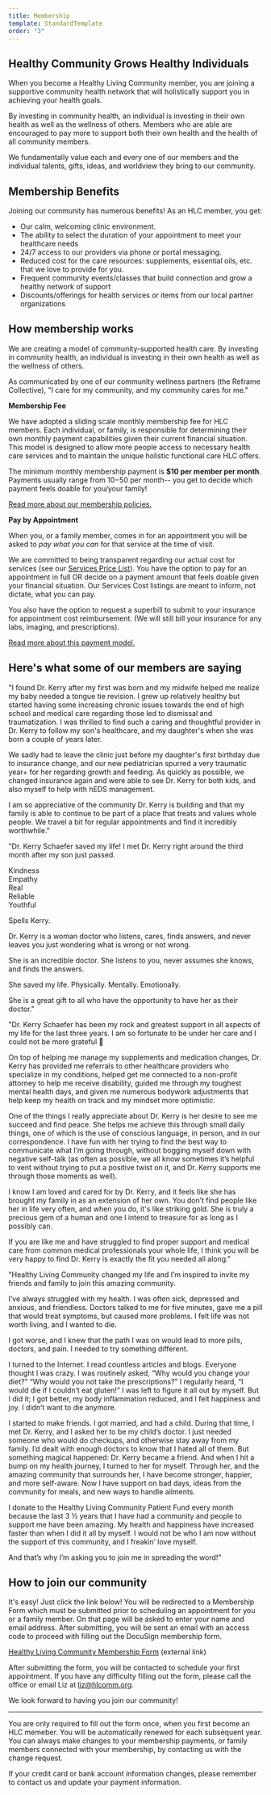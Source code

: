 ```yaml
---
title: Membership
template: StandardTemplate
order: "3"
---
```


<section>

# Healthy Community Grows Healthy Individuals

When you become a Healthy Living Community member, you are joining a supportive community health network that will holistically support you in achieving your health goals.

By investing in community health, an individual is investing in their own health as well as the wellness of others. Members who are able are encouraged to pay more to support both their own health and the health of all community members.

We fundamentally value each and every one of our members and the individual talents, gifts, ideas, and worldview they bring to our community.

</section>

<section>

## Membership Benefits

Joining our community has numerous benefits! As an HLC member, you get:

- Our calm, welcoming clinic environment.
- The ability to select the duration of your appointment to meet your healthcare needs
- 24/7 access to our providers via phone or portal messaging.
- Reduced cost for the care resources: supplements, essential oils, etc. that we love to provide for you.
- Frequent community events/classes that build connection and grow a healthy network of support
- Discounts/offerings for health services or items from our local partner organizations

</section>

<section>

## How membership works

We are creating a model of community-supported health care. By investing in community health, an individual is investing in their own health as well as the wellness of others. 

As communicated by one of our community wellness partners (the Reframe Collective), "I care for my community, and my community cares for me."

**Membership Fee**

We have adopted a sliding scale monthly membership fee for HLC members. Each individual, or family, is responsible for determining their own monthly payment capabilities given their current financial situation. This model is designed to allow more people access to necessary health care services and to maintain the unique holistic functional care HLC offers.

The minimum monthly membership payment is **$10 per member per month**. Payments usually range from $10-$50 per month-- you get to decide which payment feels doable for you/your family!

[Read more about our membership policies.](/faq)

**Pay by Appointment**

When you, or a family member, comes in for an appointment you will be asked to _pay what you can_ for that service at the time of visit.

We are committed to being transparent regarding our actual cost for services (see our [Services Price List](hlc-services-price-list.pdf)). You have the option to pay for an appointment in full OR decide on a payment amount that feels doable given your financial situation. Our Services Cost listings are meant to inform, not dictate, what you can pay.

You also have the option to request a superbill to submit to your insurance for appointment cost reimbursement. (We will still bill your insurance for any labs, imaging, and prescriptions).

[Read more about this payment model.](/faq)

</section>

<section class="full">

## Here's what some of our members are saying

<div class="flex flex-wrap">
<div class="w-full lg:w-1/2 p-6 lg:rounded-tl-lg bg-hlc-green-100 shadow">

"I found Dr. Kerry after my first was born and my midwife helped me realize my baby needed a tongue tie revision. I grew up relatively healthy but started having some increasing chronic issues towards the end of high school and medical care regarding those led to dismissal and traumatization. I was thrilled to find such a caring and thoughtful provider in Dr. Kerry to follow my son's healthcare, and my daughter's when she was born a couple of years later. 

We sadly had to leave the clinic just before my daughter's first birthday due to insurance change, and our new pediatrician spurred a very traumatic year+ for her regarding growth and feeding. As quickly as possible, we changed insurance again and were able to see Dr. Kerry for both kids, and also myself to help with hEDS management. 

I am so appreciative of the community Dr. Kerry is building and that my family is able to continue to be part of a place that treats and values whole people. We travel a bit for regular appointments and find it incredibly worthwhile."

</div>
<div class="w-full lg:w-1/2 p-6 lg:rounded-tr-lg bg-hlc-yellow-100 shadow">

"Dr. Kerry Schaefer saved my life!
I met Dr. Kerry right around the third month after my son just passed. 

Kindness<br />
Empathy<br />
Real<br />
Reliable<br />
Youthful<br />

Spells Kerry. 

Dr. Kerry is a woman doctor who listens, cares, finds answers, and never leaves you just wondering what is wrong or not wrong.

She is an incredible doctor. She listens to you, never assumes she knows, and finds the answers. 

She saved my life. Physically. Mentally. Emotionally.

She is a great gift to all who have the opportunity to have her as their doctor."

</div>
<div class="w-full lg:w-1/2 p-6 lg:rounded-bl-lg bg-hlc-magenta-100 shadow">

"Dr. Kerry Schaefer has been my rock and greatest support in all aspects of my life for the last three years. I am so fortunate to be under her care and I could not be more grateful 💜

On top of helping me manage my supplements and medication changes, Dr. Kerry has provided me referrals to other healthcare providers who specialize in my conditions, helped get me connected to a non-profit attorney to help me receive disability, guided me through my toughest mental health days, and given me numerous bodywork adjustments that help keep my health on track and my mindset more optimistic. 

One of the things I really appreciate about Dr. Kerry is her desire to see me succeed and find peace. She helps me achieve this through small daily things, one of which is the use of conscious language, in person, and in our correspondence. I have fun with her trying to find the best way to communicate what I’m going through, without bogging myself down with negative self-talk (as often as possible, we all know sometimes it’s helpful to vent without trying to put a positive twist on it, and Dr. Kerry supports me through those moments as well). 

I know I am loved and cared for by Dr. Kerry, and it feels like she has brought my family in as an extension of her own. You don’t find people like her in life very often, and when you do, it's like striking gold. She is truly a precious gem of a human and one I intend to treasure for as long as I possibly can. 

If you are like me and have struggled to find proper support and medical care from common medical professionals your whole life, I think you will be very happy to find Dr. Kerry is exactly the fit you needed all along."

</div>
<div class="w-full lg:w-1/2 p-6 lg:rounded-br-lg bg-hlc-blue-100 shadow">

"Healthy Living Community changed my life and I’m inspired to invite my friends and family to join this amazing community. 

I’ve always struggled with my health. I was often sick, depressed and anxious, and friendless. Doctors talked to me for five minutes, gave me a pill that would treat symptoms, but caused more problems. I felt life was not worth living, and I wanted to die. 
 
I got worse, and I knew that the path I was on would lead to more pills, doctors, and pain. I needed to try something different.
 
I turned to the Internet. I read countless articles and blogs. Everyone thought I was crazy. I was routinely asked, “Why would you change your diet?” “Why would you not take the prescriptions?” I regularly heard, “I would die if I couldn’t eat gluten!” I was left to figure it all out by myself. But I did it; I got better, my body inflammation reduced, and I felt happiness and joy. I didn’t want to die anymore.
 
I started to make friends. I got married, and had a child. During that time, I met Dr. Kerry, and I asked her to be my child’s doctor. I just needed someone who would do checkups, and otherwise stay away from my family. I’d dealt with enough doctors to know that I hated all of them. But something magical happened: Dr. Kerry became a friend. And when I hit a bump on my health journey, I turned to her for myself. Through her, and the amazing community that surrounds her, I have become stronger, happier, and more self-aware. Now I have support on bad days, ideas from the community for meals, and new ways to handle ailments.
 
I donate to the Healthy Living Community Patient Fund every month because the last 3 ½ years that I have had a community and people to support me have been amazing. My health and happiness have increased faster than when I did it all by myself. I would not be who I am now without the support of this community, and I freakin’ love myself.

And that’s why I’m asking you to join me in spreading the word!"

</div>
</div>
</section>
<section>

## How to join our community

It's easy! Just click the link below! You will be redirected to a Membership Form which must be submitted prior to scheduling an appointment for you or a family member. On that page will be asked to enter your name and email address. After submitting, you will be sent an email with an access code to proceed with filling out the DocuSign membership form.

[Healthy Living Community Membership Form](https://na4.docusign.net/Member/PowerFormSigning.aspx?PowerFormId=f2ffa18c-1dbb-4131-8e14-57a5dbbd4db9&env=na4&acct=0e6fd90f-71e8-49ae-a981-177bebc0810f&v=2) (external link)

After submitting the form, you will be contacted to schedule your first appointment. If you have any difficulty filling out the form, please call the office or email Liz at liz@hlcomm.org. 

We look forward to having you join our community!

<hr />
<p class="text-sm italic">
  You are only required to fill out the form once, when you first become an HLC memeber. You will be automatically renewed for each subsequent year. You can always make changes to your membership payments, or family members connected with your membership, by contacting us with the change request.
</p>
<p class="text-sm italic">
If your credit card or bank account information changes, please remember to contact us and update your payment information.
</p>

</section>
